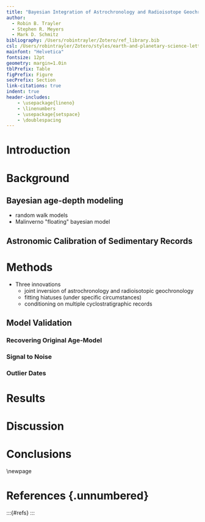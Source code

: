 ```yaml
---
title: "Bayesian Integration of Astrochronology and Radioisotope Geochronology"
author:
  - Robin B. Trayler
  - Stephen R. Meyers
  - Mark D. Schmitz
bibliography: /Users/robintrayler/Zotero/ref_library.bib
csl: /Users/robintrayler/Zotero/styles/earth-and-planetary-science-letters.csl
mainfont: "Helvetica"
fontsize: 12pt
geometry: margin=1.0in
tblPrefix: Table
figPrefix: Figure
secPrefix: Section
link-citations: true
indent: true
header-includes:
    - \usepackage{lineno}
    - \linenumbers
    - \usepackage{setspace}
    - \doublespacing
---
```


<!-- pandoc -s -o manuscript.pdf --pdf-engine=xelatex --filter pandoc-crossref --citeproc --number-sections manuscript.md --> 

# Introduction

# Background

## Bayesian age-depth modeling
* random walk models
* Malinverno "floating" bayesian model 

## Astronomic Calibration of Sedimentary Records 

# Methods
* Three innovations
	* joint inversion of astrochronology and radioisotopic geochronology
	* fitting hiatuses (under specific circumstances)
	* conditioning on multiple cyclostratigraphic records

## Model Validation 

### Recovering Original Age-Model

### Signal to Noise

### Outlier Dates

# Results

# Discussion

# Conclusions
\newpage

# References {.unnumbered}
:::{#refs}
:::

